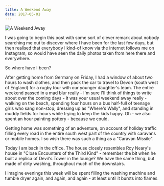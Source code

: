 ```yaml
---
title: A Weekend Away
date: 2017-05-01
---
```


![A Weekend Away](https://source.unsplash.com/y7GlIdTUOvo/1600x900)

I was going to begin this post with some sort of clever remark about nobody searching me out to discover where I have been for the last few days, but then realised that everybody I kind-of know via the internet follows me on Instagram, so would have seen the daily photos taken from here there and everywhere.

So where have I been?

After getting home from Germany on Friday, I had a window of about two hours to wash clothes, and then pack the car to travel to Devon (south west of England) for a rugby tour with our younger daughter's team. The entire weekend passed in a mad blur really - I'm sure I'll think of things to write about over the coming days - it was your usual weekend away really - walking on the beach, spending four hours on a bus half-full of teenage girls who sang non-stop, dressing up as "Where's Wally", and standing in muddy fields for hours while trying to keep the kids happy. Oh - we also spent an hour painting pottery - because we could.

Getting home was something of an adventure, on account of holiday traffic filling every road in the entire south west part of the country with caravans or mobile homes. I so wish there was such a thing as a "Caravan Missile".

Today I am back in the office. The house closely resembles Roy Neary's house in "Close Encounters of the Third Kind" - remember the bit when he built a replica of Devil's Tower in the lounge? We have the same thing, but made of dirty washing, throughout much of the downstairs.

I imagine evenings this week will be spent filling the washing machine and tumble dryer again, and again, and again - at least until it bursts into flames.